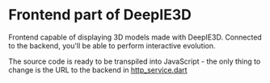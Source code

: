 # Frontend part of DeepIE3D

Frontend capable of displaying 3D models made with DeepIE3D. Connected to the backend, you'll be able to perform interactive evolution. 

The source code is ready to be transpiled into JavaScript - the only thing to change is the URL to the backend in [http_service.dart](lib/services/http_service.dart)
